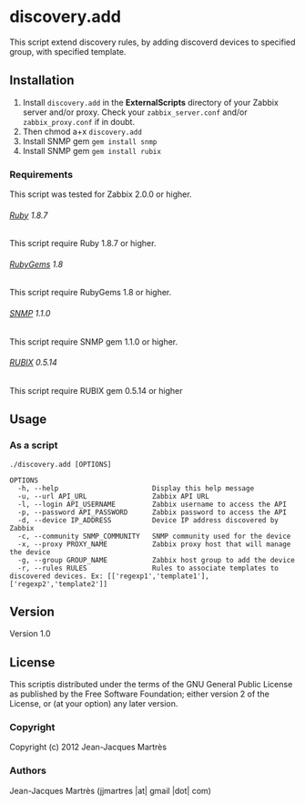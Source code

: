 discovery.add
=============

This script extend discovery rules, by adding discoverd devices to specified group, with specified template.

Installation
------------

1. Install `discovery.add` in the **ExternalScripts** directory of your Zabbix server and/or proxy. Check your `zabbix_server.conf` and/or `zabbix_proxy.conf` if in doubt.
2. Then chmod a+x `discovery.add`
3. Install SNMP gem `gem install snmp`
4. Install SNMP gem `gem install rubix`

### Requirements

This script was tested for Zabbix 2.0.0 or higher.

###### [Ruby](http://www.ruby-lang.org/en/downloads/) 1.8.7

This script require Ruby 1.8.7 or higher.

###### [RubyGems](http://rubygems.org) 1.8

This script require RubyGems 1.8 or higher.

###### [SNMP](http://rubygems.org/gems/snmp) 1.1.0

This script require SNMP gem 1.1.0 or higher.

###### [RUBIX](http://rubygems.org/gems/rubix) 0.5.14

This script require RUBIX gem 0.5.14 or higher

Usage
-----

### As a script
    ./discovery.add [OPTIONS]

    OPTIONS
      -h, --help                       Display this help message
      -u, --url API_URL                Zabbix API URL
      -l, --login API_USERNAME         Zabbix username to access the API
      -p, --password API_PASSWORD      Zabbix password to access the API
      -d, --device IP_ADDRESS          Device IP address discovered by Zabbix
      -c, --community SNMP_COMMUNITY   SNMP community used for the device
      -x, --proxy PROXY_NAME           Zabbix proxy host that will manage the device
      -g, --group GROUP_NAME           Zabbix host group to add the device
      -r, --rules RULES                Rules to associate templates to discovered devices. Ex: [['regexp1','template1'],['regexp2','template2']]

Version
-------

Version 1.0

License
-------

This scriptis distributed under the terms of the GNU General Public License as published by the Free Software Foundation; either version 2 of the License, or (at your option) any later version.

### Copyright

  Copyright (c) 2012 Jean-Jacques Martrès

### Authors
  
  Jean-Jacques Martrès
  (jjmartres |at| gmail |dot| com)
